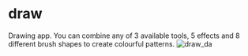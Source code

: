 # draw
Drawing app. You can combine any of 3 available tools, 5 effects and 8 different brush shapes to create colourful patterns. 
![draw_da](https://user-images.githubusercontent.com/40566364/46088811-833b3a80-c1ad-11e8-9431-df323f500a7d.jpg)
